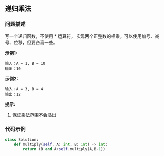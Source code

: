 ## 递归乘法
### 问题描述
写一个递归函数，不使用 * 运算符， 实现两个正整数的相乘。可以使用加号、减号、位移，但要吝啬一些。

**示例1:**
```
输入：A = 1, B = 10
输出：10
```
**示例2:**
```
输入：A = 3, B = 4
输出：12
```
**提示:**

1. 保证乘法范围不会溢出

### 代码示例
```python
class Solution:
    def multiply(self, A: int, B: int) -> int:
        return (B and A+self.multiply(A,B-1))
```
